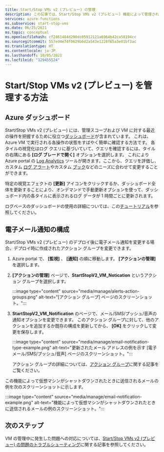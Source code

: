 ```yaml
---
title: Start/Stop VMs v2 (プレビュー) の管理
description: この記事では、Start/Stop VMs v2 (プレビュー) 機能によって管理されている Azure VM の状態を監視し、その他の管理タスクを実行する方法について説明します。
services: azure-functions
ms.subservice: start-stop-vms
ms.date: 06/25/2021
ms.topic: conceptual
ms.openlocfilehash: cf2461484d290dc05912121a6964b42ca58194cc
ms.sourcegitcommit: 557ed4e74f0629b6d2a543e1228f65a3e01bf3ac
ms.translationtype: HT
ms.contentlocale: ja-JP
ms.lasthandoff: 10/05/2021
ms.locfileid: "129455524"
---
```

# <a name="how-to-manage-startstop-vms-v2-preview"></a>Start/Stop VMs v2 (プレビュー) を管理する方法

## <a name="azure-dashboard"></a>Azure ダッシュボード

Start/Stop VMs v2 (プレビュー) には、管理スコープおよび VM に対する最近の操作を把握するために役立つ[ダッシュボード](../../azure-monitor/visualizations.md#azure-dashboards)が含まれています。 これは、Azure VM で実行される各操作の状態をすばやく簡単に確認する方法です。 各タイルの視覚化はログ クエリに基づいていて、クエリを確認するには、タイルの右隅にある **[ログ ブレードで開く]** オプションを選択します。 これにより Azure portal の [Log Analytics](../../azure-monitor/logs/log-analytics-overview.md#starting-log-analytics) ツールが開きます。ここから、クエリを評価し、カスタム [ログ アラート](../../azure-monitor/alerts/alerts-log.md)やカスタム [ブック](../../azure-monitor/visualize/workbooks-overview.md)などのニーズに合わせて変更することができます。

特定の視覚エフェクトの **[更新]** アイコンをクリックするか、ダッシュボード全体を更新することにより、オンデマンドで手動更新オプションを使って、ダッシュボード内の各タイルに表示されるログ データが 1 時間ごとに更新されます。

ログベースのダッシュボードの使用の詳細については、この[チュートリアル](../../azure-monitor/visualize/tutorial-logs-dashboards.md)を参照してください。

## <a name="configure-email-notifications"></a>電子メール通知の構成

Start/Stop VMs v2 (プレビュー) のデプロイ後に電子メール通知を変更する場合、デプロイ時に作成されたアクション グループを変更できます。

1. Azure portal で、 **[監視]** 、 **[通知]** の順に移動します。 **[アクションの管理]** を選択します。

1. **[アクションの管理]** ページで、**StartStopV2_VM_Notication** というアクション グループを選択します。

    :::image type="content" source="media/manage/alerts-action-groups.png" alt-text="[アクション グループ] ページのスクリーンショット。":::

1. **StartStopV2_VM_Notification** のページで、メール/SMS/プッシュ/音声の通知オプションを変更できます。 このアクション グループに対して、他のアクションを追加するか既存の構成を更新してから、 **[OK]** をクリックして変更を保存します。

    :::image type="content" source="media/manage/email-notification-type-example.png" alt-text="更新されたメール アドレスの例を示す [電子メール/SMS/プッシュ/音声] ページのスクリーンショット。":::

    アクション グループの詳細については、[アクション グループ](../../azure-monitor/alerts/action-groups.md)に関する記事をご覧ください。

この機能によって仮想マシンがシャットダウンされたときに送信されるメールの例を次のスクリーンショットに示します。

:::image type="content" source="media/manage/email-notification-example.png" alt-text="機能によって仮想マシンがシャットダウンされたときに送信されるメールの例のスクリーンショット。":::

## <a name="next-steps"></a>次のステップ

VM の管理中に発生した問題への対応については、[Start/Stop VMs v2 (プレビュー) の問題のトラブルシューティング](troubleshoot.md)に関する記事を参照してください。

